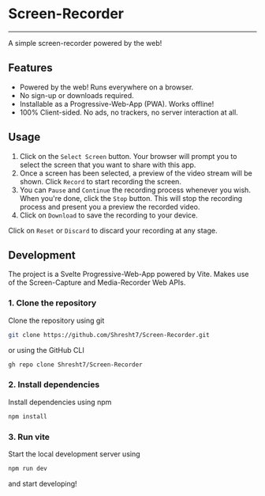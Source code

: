 # Screen-Recorder
-----------------

A simple screen-recorder powered by the web!

<!-- TODO: Add Screenshot -->

## Features

- Powered by the web! Runs everywhere on a browser.
- No sign-up or downloads required.
- Installable as a Progressive-Web-App (PWA). Works offline!
- 100% Client-sided. No ads, no trackers, no server interaction at all.

## Usage

1. Click on the `Select Screen` button. Your browser will prompt you to select the screen that you want to share with this app.
2. Once a screen has been selected, a preview of the video stream will be shown. Click `Record` to start recording the screen.
3. You can `Pause` and `Continue` the recording process whenever you wish. When you're done, click the `Stop` button. This will stop the recording process and present you a preview the recorded video.
4. Click on `Download` to save the recording to your device.

Click on `Reset` or `Discard` to discard your recording at any stage.

## Development

The project is a Svelte Progressive-Web-App powered by Vite. Makes use of the Screen-Capture and Media-Recorder Web APIs.

### 1. Clone the repository

Clone the repository using git

```sh
git clone https://github.com/Shresht7/Screen-Recorder.git
```

or using the GitHub CLI

```sh
gh repo clone Shresht7/Screen-Recorder
```

### 2. Install dependencies

Install dependencies using npm

```sh
npm install
```

### 3. Run vite

Start the local development server using

```sh
npm run dev
```

and start developing!